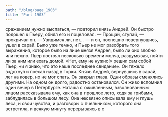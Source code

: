 ```yaml
---
path: "/blog/page_1903"
title: "Part 1903"
---
```


сражением нужно выспаться, — повторил князь Андрей. Он быстро подошел к Пьеру, обнял его и поцеловал. — Прощай, ступай, — прокричал он. — Увидимся ли, нет... — и он, поспешно повернувшись, ушел в сарай.
Было уже темно, и Пьер не мог разобрать того выражения, которое было на лице князя Андрея, было ли оно злобно или нежно.
Пьер постоял несколько времени молча, раздумывая, пойти ли за ним или ехать домой. «Нет, ему не нужно!» решил сам собой Пьер, «и я знаю, что это наше последнее свидание». Он тяжело вздохнул и поехал назад в Горки.
Князь Андрей, вернувшись в сарай, лег на ковер, но не мог спать.
Он закрыл глаза. Одни образы сменялись другими. На одном он долго, радостно остановился. Он живо вспомнил один вечер в Петербурге. Наташа с оживленным, взволнованным лицом рассказывала ему, как она в прошлое лето, ходя за грибами, заблудилась в большом лесу. Она несвязно описывала ему и глушь леса, и свои чувства, и разговоры с пчельником, которого она встретила, и всякую минуту перерываясь в с
